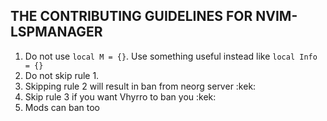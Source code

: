 ## THE CONTRIBUTING GUIDELINES FOR NVIM-LSPMANAGER
1. Do not use `local M = {}`. Use something useful instead like `local Info = {}`
2. Do not skip rule 1.
3. Skipping rule 2 will result in ban from neorg server :kek:
4. Skip rule 3 if you want Vhyrro to ban you :kek:
5. Mods can ban too
